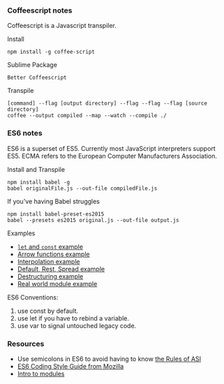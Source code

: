 ### Coffeescript notes

Coffeescript is a Javascript transpiler.

Install

``
npm install -g coffee-script
``

Sublime Package

```
Better Coffeescript
```

Transpile

```
[command] --flag [output directory] --flag --flag --flag [source directory]
coffee --output compiled --map --watch --compile ./
```

### ES6 notes

ES6 is a superset of ES5. Currently most JavaScript interpreters support ES5. ECMA refers to the European Computer Manufacturers Association.

Install and Transpile

```
npm install babel -g
babel originalFile.js --out-file compiledFile.js
```

If you've having Babel struggles

```
npm install babel-preset-es2015
babel --presets es2015 original.js --out-file output.js
```

Examples

- [`let` and `const` example](https://babeljs.io/repl/#?experimental=false&evaluate=true&loose=false&spec=false&code=let%20name%20%3D%20%22hello%22%3B%0Aconst%20numbers%20%3D%20%5B1%2C%202%2C%203%5D%3B%0A%0A%2F%2F%20numbers%20%3D%20%5B1%2C%202%5D%3B)
- [Arrow functions example](https://babeljs.io/repl/#?experimental=false&evaluate=true&loose=false&spec=false&code=const%20numbers%20%3D%20%5B1%2C%202%2C%203%2C%204%5D%3B%0A%0Anumbers.map(num%20%3D%3E%20num%20*%202)%3B%0A%2F%2F%20%5B2%2C%204%2C%206%2C%208%5D%0A%0Anumbers.reduce((sum%2C%20num)%20%3D%3E%20sum%20%2B%20num)%3B%0A%2F%2F%2010%0A%0Aconst%20reduceBySum%20%3D%20(sum%2C%20num)%20%3D%3E%20sum%20%2B%20num%3B%0A%0Aconsole.log(%0A%20%20numbers.reduce(reduceBySum)%0A))
- [Interpolation example](https://babeljs.io/repl/#?experimental=false&evaluate=true&loose=false&spec=false&code=%0A%0A%0Aconst%20name%20%3D%20%22Chris%22%3B%0Aconst%20answer%20%3D%2042%3B%0A%20%20%0Aconsole.log(%0A%20%20%60Hello%2C%20%24%7Bname%7D.%20The%20answer%20is%20%24%7Banswer%7D.%60%0A)%3B)
- [Default, Rest, Spread example](http://babeljs.io/repl/#?experimental=false&evaluate=true&loose=false&spec=false&code=%0Aconst%20greet%20%3D%20(name%2C%20greeting%20%3D%20%22Hey%22)%20%3D%3E%20%7B%0A%20%20console.log(%60%24%7Bgreeting%7D%2C%20%24%7Bname%7D%60)%3B%0A%7D%0Agreet(%22Chris%22)%3B%0Agreet(%22Chris%22%2C%20%22Hola%22)%3B%0A%0Aconst%20matchesAll%20%3D%20(pattern%2C%20...tests)%20%3D%3E%20%7B%0A%20%20console.log(pattern%2C%20tests)%3B%0A%7D%0A%0Aconsole.log(matchesAll(%2F%5Cd%2B%2F%2C%20%22231%22%2C%20%22324%22%2C%20%22999%22))%3B)
- [Destructuring example](https://babeljs.io/repl/#?experimental=false&evaluate=true&loose=false&spec=false&code=const%20getPoint%20%3D%20function()%20%7B%0A%20%20return%20%7B%20x%3A%201%2C%20y%3A%202%20%7D%0A%7D%0A%0Aconst%20%7Bx%2C%20y%7D%20%3D%20getPoint()%0A%0Aconsole.log(%60x%20is%20%24%7Bx%7D%2C%20y%20is%20%24%7By%7D!%60)%0A%0Aconst%20%5Ba%2C%20%2C%20b%5D%20%3D%20%5B1%2C2%2C3%5D%3B%0A%0A%0Aconst%20setPoint%20%3D%20(%7Bx%2C%20y%7D)%20%3D%3E%20%7B%0A%20%20console.log(x%2C%20y)%3B%0A%7D%0AsetPoint(%7Bx%3A%201%2C%20y%3A%202%7D)%3B)
- [Real world module example](https://github.com/rackt/redux/blob/adf8b9a3b14ecc65eb1c30bf7b5840aff2797934/examples/real-world/containers/RepoPage.js)


ES6 Conventions:

1. use const by default.
2. use let if you have to rebind a variable.
3. use var to signal untouched legacy code.

### Resources

- Use semicolons in ES6 to avoid having to know [the Rules of ASI](http://bclary.com/2004/11/07/#a-7.9.1)
- [ES6 Coding Style Guide from Mozilla](https://github.com/mozilla/addon-sdk/wiki/Coding-style-guide)
- [Intro to modules](https://babeljs.io/docs/learn-es2015/#modules)






